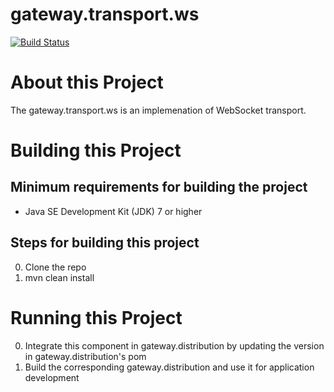 # gateway.transport.ws

[![Build Status][build-status-image]][build-status]

[build-status-image]: https://travis-ci.org/kaazing/gateway.transport.ws.svg?branch=develop
[build-status]: https://travis-ci.org/kaazing/gateway.transport.ws

# About this Project

The gateway.transport.ws is an implemenation of WebSocket transport. 

# Building this Project

## Minimum requirements for building the project
* Java SE Development Kit (JDK) 7 or higher

## Steps for building this project
0. Clone the repo
0. mvn clean install

# Running this Project

0. Integrate this component in gateway.distribution by updating the version in gateway.distribution's pom
0. Build the corresponding gateway.distribution and use it for application development
